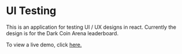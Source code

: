 # UI Testing

This is an application for testing UI / UX designs in react. Currently the design is for the Dark Coin Arena leaderboard.

To view a live demo, click <a href=https://ui-testing-elborracho420.vercel.app/ title="UI / UX test">here.</a>
